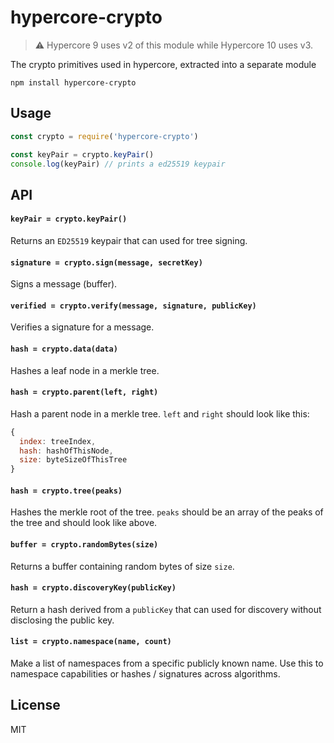 # hypercore-crypto

> :warning: Hypercore 9 uses v2 of this module while Hypercore 10 uses v3.

The crypto primitives used in hypercore, extracted into a separate module

```
npm install hypercore-crypto
```

## Usage

``` js
const crypto = require('hypercore-crypto')

const keyPair = crypto.keyPair()
console.log(keyPair) // prints a ed25519 keypair
```

## API

#### `keyPair = crypto.keyPair()`

Returns an `ED25519` keypair that can used for tree signing.

#### `signature = crypto.sign(message, secretKey)`

Signs a message (buffer).

#### `verified = crypto.verify(message, signature, publicKey)`

Verifies a signature for a message.

#### `hash = crypto.data(data)`

Hashes a leaf node in a merkle tree.

#### `hash = crypto.parent(left, right)`

Hash a parent node in a merkle tree. `left` and `right` should look like this:

```js
{
  index: treeIndex,
  hash: hashOfThisNode,
  size: byteSizeOfThisTree
}
```

#### `hash = crypto.tree(peaks)`

Hashes the merkle root of the tree. `peaks` should be an array of the peaks of the tree and should look like above.

#### `buffer = crypto.randomBytes(size)`

Returns a buffer containing random bytes of size `size`.

#### `hash = crypto.discoveryKey(publicKey)`

Return a hash derived from a `publicKey` that can used for discovery
without disclosing the public key.

#### `list = crypto.namespace(name, count)`

Make a list of namespaces from a specific publicly known name.
Use this to namespace capabilities or hashes / signatures across algorithms.

## License

MIT
